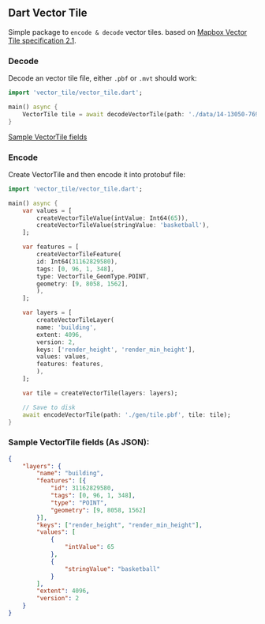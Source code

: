 ## Dart Vector Tile
Simple package to `encode & decode` vector tiles. based on [Mapbox Vector Tile specification 2.1](https://github.com/mapbox/vector-tile-spec).

### Decode
Decode an vector tile file, either `.pbf` or `.mvt` should work:

```dart
import 'vector_tile/vector_tile.dart';

main() async {
    VectorTile tile = await decodeVectorTile(path: './data/14-13050-7695.pbf');
}
```
[Sample VectorTile fields](#sample-vectortile-fields-as-json)

### Encode
Create VectorTile and then encode it into protobuf file:

```dart
import 'vector_tile/vector_tile.dart';

main() async {
    var values = [
        createVectorTileValue(intValue: Int64(65)),
        createVectorTileValue(stringValue: 'basketball'),
    ];

    var features = [
        createVectorTileFeature(
        id: Int64(31162829580),
        tags: [0, 96, 1, 348],
        type: VectorTile_GeomType.POINT,
        geometry: [9, 8058, 1562],
        ),
    ];

    var layers = [
        createVectorTileLayer(
        name: 'building',
        extent: 4096,
        version: 2,
        keys: ['render_height', 'render_min_height'],
        values: values,
        features: features,
        ),
    ];

    var tile = createVectorTile(layers: layers);

    // Save to disk
    await encodeVectorTile(path: './gen/tile.pbf', tile: tile);
}
```

### Sample VectorTile fields (As JSON):
```json
{
    "layers": {
        "name": "building",
        "features": [{
            "id": 31162829580,
            "tags": [0, 96, 1, 348],
            "type": "POINT",
            "geometry": [9, 8058, 1562]
        }],
        "keys": ["render_height", "render_min_height"],
        "values": [
            {
                "intValue": 65
            },
            {
                "stringValue": "basketball"
            }
        ],
        "extent": 4096,
        "version": 2
    }
}
```
